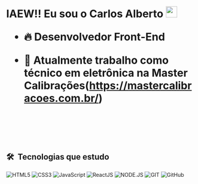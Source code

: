 <h1>IAEW!! Eu sou o Carlos Alberto <img src="https://raw.githubusercontent.com/kaueMarques//kaueMarques/master/hi.gif" width="30px"<h1>


- 🔥 Desenvolvedor Front-End
  
- 🔭 Atualmente trabalho como técnico em eletrônica na Master Calibrações(https://mastercalibracoes.com.br/)
  
<br><br>
  
  ## 🛠️ &nbsp;Tecnologias que estudo
  
<p align="left">
   <img align="center" alt="HTML5"
  src="https://img.shields.io/badge/HTML5-E34F26?style=for-the-badge&logo=html5&logoColor=white">
  <img align="center" alt="CSS3"
  src="https://img.shields.io/badge/CSS3-1572B6?style=for-the-badge&logo=css3&logoColor=white">
  <img align="center" alt="JavaScript"
  src="https://img.shields.io/badge/JavaScript-F7DF1E?style=for-the-badge&logo=javascript&logoColor=black">
  <img align="center" alt="ReactJS"
  src="https://img.shields.io/badge/React-20232A?style=for-the-badge&logo=react&logoColor=61DAFB">
  <img align="center" alt="NODE.JS"
  src="https://img.shields.io/badge/Node.js-43853D?style=for-the-badge&logo=node.js&logoColor=white">
  <img align="center" alt="GIT"
  src="https://img.shields.io/badge/GIT-E44C30?style=for-the-badge&logo=git&logoColor=white">
  <img align="center" alt="GitHub"
  src="https://img.shields.io/badge/GitHub-100000?style=for-the-badge&logo=github&logoColor=white">
<p>
 
